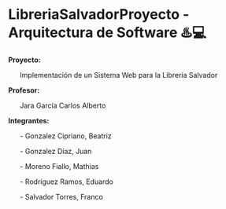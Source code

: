 # LibreriaSalvadorProyecto - Arquitectura de Software ♨️💻

<strong>Proyecto:</strong> 
  <ul>Implementación de un Sistema Web para la Librería Salvador</ul>
<strong>Profesor:</strong>
  <ul>Jara García Carlos Alberto</ul>
<strong>Integrantes: </strong>
   <ul>- Gonzalez Cipriano, Beatriz</ul>
   <ul>- Gonzalez Díaz, Juan</ul>
   <ul>- Moreno Fiallo, Mathias</ul>
   <ul>- Rodríguez Ramos, Eduardo</ul>
   <ul>- Salvador Torres, Franco </ul>


